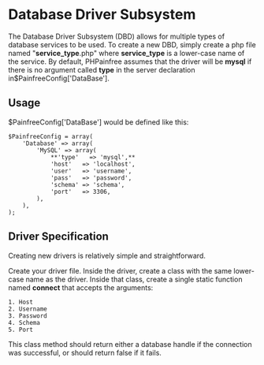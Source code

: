 Database Driver Subsystem
=========================

The Database Driver Subsystem (DBD) allows for multiple types of 
database services to be used. To create a new DBD, simply create
a php file named "**service_type**.php" where **service_type** is
a lower-case name of the service. By default, PHPainfree assumes
that the driver will be **mysql** if there is no argument called
**type** in the server declaration in$PainfreeConfig['DataBase'].

Usage
-----
$PainfreeConfig['DataBase'] would be defined like this:

	$PainfreeConfig = array(
		'Database' => array(
			'MySQL' => array(
				**'type'   => 'mysql',**
				'host'   => 'localhost',
				'user'   => 'username',
				'pass'   => 'password',
				'schema' => 'schema',
				'port'   => 3306,
			),
		),
	);

Driver Specification
--------------------
Creating new drivers is relatively simple and straightforward.

Create your driver file. Inside the driver, create a class
with the same lower-case name as the driver. Inside that class,
create a single static function named **connect** that accepts
the arguments:

	1. Host
	2. Username
	3. Password
	4. Schema
	5. Port

This class method should return either a database handle if
the connection was successful, or should return false if it
fails.
